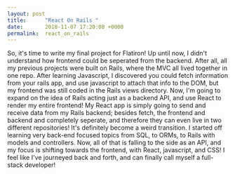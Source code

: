 ```yaml
---
layout: post
title:      "React On Rails "
date:       2018-11-07 17:20:08 +0000
permalink:  react_on_rails
---
```



So, it's time to write my final project for Flatiron! Up until now, I didn't understand how frontend could be seperated from the backend. After all, all my previous projects were built on Rails, where the MVC all lived together in one repo. After learning Javascript, I discovered you could fetch information from your rails app, and use javascript to attach that info to the DOM, but my frontend was still coded in the Rails views directory. Now, I'm going to expand on the idea of Rails acting just as a  backend API, and use React to render my entire frontend! My React app is simply going to send and receive data from my Rails backend; besides fetch, the frontend and backend and completely seperate, and therefore they can even live in two different repositories! It's definitely become a weird transition. I started off learning very back-end focused topics from SQL, to ORMs, to Rails with models and controllers. Now, all of that is falling to the side as an API, and my focus is shifting towards the frontend, with React, javascript, and CSS! I feel like I've journeyed back and forth, and can finally call myself a full-stack developer!  
